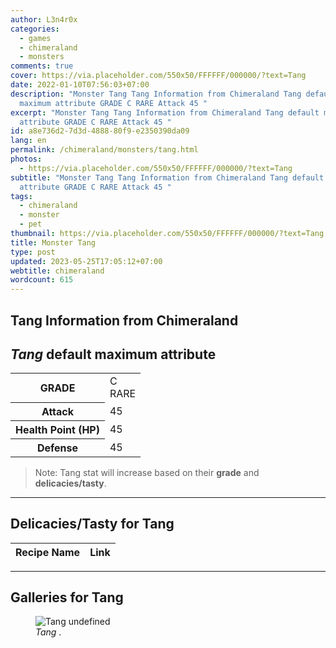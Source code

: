 ```yaml
---
author: L3n4r0x
categories:
  - games
  - chimeraland
  - monsters
comments: true
cover: https://via.placeholder.com/550x50/FFFFFF/000000/?text=Tang
date: 2022-01-10T07:56:03+07:00
description: "Monster Tang Tang Information from Chimeraland Tang default
  maximum attribute GRADE C RARE Attack 45 "
excerpt: "Monster Tang Tang Information from Chimeraland Tang default maximum
  attribute GRADE C RARE Attack 45 "
id: a8e736d2-7d3d-4888-80f9-e2350390da09
lang: en
permalink: /chimeraland/monsters/tang.html
photos:
  - https://via.placeholder.com/550x50/FFFFFF/000000/?text=Tang
subtitle: "Monster Tang Tang Information from Chimeraland Tang default maximum
  attribute GRADE C RARE Attack 45 "
tags:
  - chimeraland
  - monster
  - pet
thumbnail: https://via.placeholder.com/550x50/FFFFFF/000000/?text=Tang
title: Monster Tang
type: post
updated: 2023-05-25T17:05:12+07:00
webtitle: chimeraland
wordcount: 615
---
```


<link
  rel="stylesheet"
  href="https://rawcdn.githack.com/dimaslanjaka/Web-Manajemen/870a349/css/bootstrap-5-3-0-alpha3-wrapper.css"
/>
<section id="bootstrap-wrapper">
  <div data-bs-theme="dark">
    <h2>Tang Information from Chimeraland</h2>
    <h2 id="attribute"><i>Tang</i> default maximum attribute</h2>
    <div class="row">
      <div class="col mb-2">
        <div class="card">
          <div class="card-body">
            <table>
              <tr>
                <th>GRADE</th>
                <td>C <br /><span class="text-primary">RARE</span></td>
              </tr>
              <tr>
                <th>Attack</th>
                <td>45</td>
              </tr>
              <tr>
                <th>Health Point (HP)</th>
                <td>45</td>
              </tr>
              <tr>
                <th>Defense</th>
                <td>45</td>
              </tr>
            </table>
          </div>
        </div>
      </div>
    </div>
    <blockquote class="bd-callout bd-callout-warning">
      Note: Tang stat will increase based on their <b>grade</b> and
      <b>delicacies/tasty</b>.
    </blockquote>
    <hr />
    <h2 id="delicacies">Delicacies/Tasty for Tang</h2>
    <div class="card">
      <div class="card-body">
        <div class="table-responsive">
          <table class="table table-striped">
            <thead>
              <tr>
                <th>Recipe Name</th>
                <th>Link</th>
              </tr>
            </thead>
            <tbody></tbody>
          </table>
        </div>
      </div>
    </div>
    <hr />
    <div id="gallery">
      <h2>Galleries for Tang</h2>
      <div class="row">
        <div class="col-lg-6 col-12">
          <figure>
            <img
              src="https://www.webmanajemen.com/undefined"
              alt="Tang undefined"
            />
            <figcaption style="word-wrap: break-word"><i>Tang</i> .</figcaption>
          </figure>
        </div>
      </div>
    </div>
  </div>
</section>